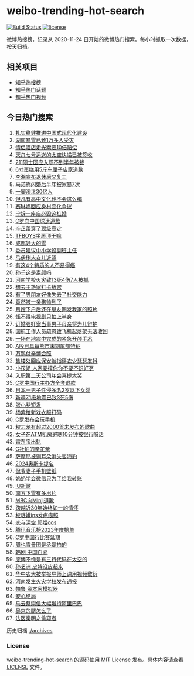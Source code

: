 # weibo-trending-hot-search

[![Build Status](https://github.com/justjavac/weibo-trending-hot-search/workflows/ci/badge.svg?branch=master)](https://github.com/justjavac/weibo-trending-hot-search/actions)
[![license](https://img.shields.io/github/license/justjavac/weibo-trending-hot-search)](https://github.com/justjavac/weibo-trending-hot-search/blob/master/LICENSE)

微博热搜榜，记录从 2020-11-24 日开始的微博热门搜索。每小时抓取一次数据，按天[归档](./archives)。

## 相关项目

- [知乎热搜榜](https://github.com/justjavac/zhihu-trending-top-search)
- [知乎热门话题](https://github.com/justjavac/zhihu-trending-hot-questions)
- [知乎热门视频](https://github.com/justjavac/zhihu-trending-hot-video)

## 今日热门搜索

<!-- BEGIN -->
<!-- 最后更新时间 Wed Jan 24 2024 06:13:19 GMT+0800 (China Standard Time) -->

1. [扎实稳健推进中国式现代化建设](https://s.weibo.com//weibo?q=%23%E6%89%8E%E5%AE%9E%E7%A8%B3%E5%81%A5%E6%8E%A8%E8%BF%9B%E4%B8%AD%E5%9B%BD%E5%BC%8F%E7%8E%B0%E4%BB%A3%E5%8C%96%E5%BB%BA%E8%AE%BE%23&Refer=new_time)
1. [湖南暴雪已致1万多人受灾](https://s.weibo.com//weibo?q=%23%E6%B9%96%E5%8D%97%E6%9A%B4%E9%9B%AA%E5%B7%B2%E8%87%B41%E4%B8%87%E5%A4%9A%E4%BA%BA%E5%8F%97%E7%81%BE%23&t=31&band_rank=1&Refer=top)
1. [情侣酒店走光索要10倍赔偿](https://s.weibo.com//weibo?q=%23%E6%83%85%E4%BE%A3%E9%85%92%E5%BA%97%E8%B5%B0%E5%85%89%E7%B4%A2%E8%A6%8110%E5%80%8D%E8%B5%94%E5%81%BF%23&t=31&band_rank=7&Refer=top)
1. [天舟七号运送的太空快递已被签收](https://s.weibo.com//weibo?q=%23%E5%A4%A9%E8%88%9F%E4%B8%83%E5%8F%B7%E8%BF%90%E9%80%81%E7%9A%84%E5%A4%AA%E7%A9%BA%E5%BF%AB%E9%80%92%E5%B7%B2%E8%A2%AB%E7%AD%BE%E6%94%B6%23&t=31&band_rank=3&Refer=top)
1. [211硕士回应入职不到半年被裁](https://s.weibo.com//weibo?q=%23211%E7%A1%95%E5%A3%AB%E5%9B%9E%E5%BA%94%E5%85%A5%E8%81%8C%E4%B8%8D%E5%88%B0%E5%8D%8A%E5%B9%B4%E8%A2%AB%E8%A3%81%23&t=31&band_rank=12&Refer=top)
1. [6寸蛋糕用5斤车厘子店家道歉](https://s.weibo.com//weibo?q=%236%E5%AF%B8%E8%9B%8B%E7%B3%95%E7%94%A85%E6%96%A4%E8%BD%A6%E5%8E%98%E5%AD%90%E5%BA%97%E5%AE%B6%E9%81%93%E6%AD%89%23&t=31&band_rank=5&Refer=top)
1. [李湘宣布退休后又复工](https://s.weibo.com//weibo?q=%23%E6%9D%8E%E6%B9%98%E5%AE%A3%E5%B8%83%E9%80%80%E4%BC%91%E5%90%8E%E5%8F%88%E5%A4%8D%E5%B7%A5%23&t=31&band_rank=8&Refer=top)
1. [马诺称闪婚后半年被家暴7次](https://s.weibo.com//weibo?q=%23%E9%A9%AC%E8%AF%BA%E7%A7%B0%E9%97%AA%E5%A9%9A%E5%90%8E%E5%8D%8A%E5%B9%B4%E8%A2%AB%E5%AE%B6%E6%9A%B47%E6%AC%A1%23&t=31&band_rank=23&Refer=top)
1. [一脚淘汰30亿人](https://s.weibo.com//weibo?q=%23%E4%B8%80%E8%84%9A%E6%B7%98%E6%B1%B030%E4%BA%BF%E4%BA%BA%23&t=31&band_rank=17&Refer=top)
1. [但凡有高中文化也不会这么编](https://s.weibo.com//weibo?q=%E4%BD%86%E5%87%A1%E6%9C%89%E9%AB%98%E4%B8%AD%E6%96%87%E5%8C%96%E4%B9%9F%E4%B8%8D%E4%BC%9A%E8%BF%99%E4%B9%88%E7%BC%96&t=31&band_rank=19&Refer=top)
1. [赛琳娜回应身材变化争议](https://s.weibo.com//weibo?q=%23%E8%B5%9B%E7%90%B3%E5%A8%9C%E5%9B%9E%E5%BA%94%E8%BA%AB%E6%9D%90%E5%8F%98%E5%8C%96%E4%BA%89%E8%AE%AE%23&t=31&band_rank=6&Refer=top)
1. [宁拆一座庙必毁这桩婚](https://s.weibo.com//weibo?q=%E5%AE%81%E6%8B%86%E4%B8%80%E5%BA%A7%E5%BA%99%E5%BF%85%E6%AF%81%E8%BF%99%E6%A1%A9%E5%A9%9A&t=31&band_rank=9&Refer=top)
1. [C罗向中国球迷道歉](https://s.weibo.com//weibo?q=%23C%E7%BD%97%E5%90%91%E4%B8%AD%E5%9B%BD%E7%90%83%E8%BF%B7%E9%81%93%E6%AD%89%23&t=31&band_rank=2&Refer=top)
1. [辛芷蕾穿了顶级高定](https://s.weibo.com//weibo?q=%23%E8%BE%9B%E8%8A%B7%E8%95%BE%E7%A9%BF%E4%BA%86%E9%A1%B6%E7%BA%A7%E9%AB%98%E5%AE%9A%23&t=31&band_rank=10&Refer=top)
1. [TFBOYS坐房顶干嘛](https://s.weibo.com//weibo?q=%23TFBOYS%E5%9D%90%E6%88%BF%E9%A1%B6%E5%B9%B2%E5%98%9B%23&t=31&band_rank=23&Refer=top)
1. [成都好大的雪](https://s.weibo.com//weibo?q=%23%E6%88%90%E9%83%BD%E5%A5%BD%E5%A4%A7%E7%9A%84%E9%9B%AA%23&t=31&band_rank=16&Refer=top)
1. [委员建议中小学设副班主任](https://s.weibo.com//weibo?q=%23%E5%A7%94%E5%91%98%E5%BB%BA%E8%AE%AE%E4%B8%AD%E5%B0%8F%E5%AD%A6%E8%AE%BE%E5%89%AF%E7%8F%AD%E4%B8%BB%E4%BB%BB%23&t=31&band_rank=50&Refer=top)
1. [马伊琍大女儿近照](https://s.weibo.com//weibo?q=%E9%A9%AC%E4%BC%8A%E7%90%8D%E5%A4%A7%E5%A5%B3%E5%84%BF%E8%BF%91%E7%85%A7&t=31&band_rank=31&Refer=top)
1. [有这4个特质的人不易得癌](https://s.weibo.com//weibo?q=%23%E6%9C%89%E8%BF%994%E4%B8%AA%E7%89%B9%E8%B4%A8%E7%9A%84%E4%BA%BA%E4%B8%8D%E6%98%93%E5%BE%97%E7%99%8C%23&t=31&band_rank=33&Refer=top)
1. [孙千这是素颜吗](https://s.weibo.com//weibo?q=%23%E5%AD%99%E5%8D%83%E8%BF%99%E6%98%AF%E7%B4%A0%E9%A2%9C%E5%90%97%23&t=31&band_rank=15&Refer=top)
1. [河南学校火灾致13死4伤7人被抓](https://s.weibo.com//weibo?q=%23%E6%B2%B3%E5%8D%97%E5%AD%A6%E6%A0%A1%E7%81%AB%E7%81%BE%E8%87%B413%E6%AD%BB4%E4%BC%A47%E4%BA%BA%E8%A2%AB%E6%8A%93%23&t=31&band_rank=28&Refer=top)
1. [想去王艳家打卡故宫](https://s.weibo.com//weibo?q=%23%E6%83%B3%E5%8E%BB%E7%8E%8B%E8%89%B3%E5%AE%B6%E6%89%93%E5%8D%A1%E6%95%85%E5%AE%AB%23&t=31&band_rank=43&Refer=top)
1. [有了男朋友好像失去了社交能力](https://s.weibo.com//weibo?q=%23%E6%9C%89%E4%BA%86%E7%94%B7%E6%9C%8B%E5%8F%8B%E5%A5%BD%E5%83%8F%E5%A4%B1%E5%8E%BB%E4%BA%86%E7%A4%BE%E4%BA%A4%E8%83%BD%E5%8A%9B%23&t=31&band_rank=22&Refer=top)
1. [竟然被一条狗帅到了](https://s.weibo.com//weibo?q=%E7%AB%9F%E7%84%B6%E8%A2%AB%E4%B8%80%E6%9D%A1%E7%8B%97%E5%B8%85%E5%88%B0%E4%BA%86&t=31&band_rank=21&Refer=top)
1. [月嫂下户后还在朋友圈发我家的照片](https://s.weibo.com//weibo?q=%23%E6%9C%88%E5%AB%82%E4%B8%8B%E6%88%B7%E5%90%8E%E8%BF%98%E5%9C%A8%E6%9C%8B%E5%8F%8B%E5%9C%88%E5%8F%91%E6%88%91%E5%AE%B6%E7%9A%84%E7%85%A7%E7%89%87%23&t=31&band_rank=45&Refer=top)
1. [怪不得电视剧只拍上半身](https://s.weibo.com//weibo?q=%E6%80%AA%E4%B8%8D%E5%BE%97%E7%94%B5%E8%A7%86%E5%89%A7%E5%8F%AA%E6%8B%8D%E4%B8%8A%E5%8D%8A%E8%BA%AB&t=31&band_rank=32&Refer=top)
1. [订婚强奸案当事男子母亲将为儿辩护](https://s.weibo.com//weibo?q=%23%E8%AE%A2%E5%A9%9A%E5%BC%BA%E5%A5%B8%E6%A1%88%E5%BD%93%E4%BA%8B%E7%94%B7%E5%AD%90%E6%AF%8D%E4%BA%B2%E5%B0%86%E4%B8%BA%E5%84%BF%E8%BE%A9%E6%8A%A4%23&t=31&band_rank=34&Refer=top)
1. [国航工作人员疏忽致飞机起落架无法收回](https://s.weibo.com//weibo?q=%23%E5%9B%BD%E8%88%AA%E5%B7%A5%E4%BD%9C%E4%BA%BA%E5%91%98%E7%96%8F%E5%BF%BD%E8%87%B4%E9%A3%9E%E6%9C%BA%E8%B5%B7%E8%90%BD%E6%9E%B6%E6%97%A0%E6%B3%95%E6%94%B6%E5%9B%9E%23&t=31&band_rank=44&Refer=top)
1. [一场在地震中完成的紧急开颅手术](https://s.weibo.com//weibo?q=%23%E4%B8%80%E5%9C%BA%E5%9C%A8%E5%9C%B0%E9%9C%87%E4%B8%AD%E5%AE%8C%E6%88%90%E7%9A%84%E7%B4%A7%E6%80%A5%E5%BC%80%E9%A2%85%E6%89%8B%E6%9C%AF%23&t=31&band_rank=19&Refer=top)
1. [A股已具备熊市末期尾部特征](https://s.weibo.com//weibo?q=%23A%E8%82%A1%E5%B7%B2%E5%85%B7%E5%A4%87%E7%86%8A%E5%B8%82%E6%9C%AB%E6%9C%9F%E5%B0%BE%E9%83%A8%E7%89%B9%E5%BE%81%23&t=31&band_rank=20&Refer=top)
1. [万鹏付辛博合照](https://s.weibo.com//weibo?q=%23%E4%B8%87%E9%B9%8F%E4%BB%98%E8%BE%9B%E5%8D%9A%E5%90%88%E7%85%A7%23&t=31&band_rank=29&Refer=top)
1. [售楼处回应保安被指穿衣少瑟瑟发抖](https://s.weibo.com//weibo?q=%23%E5%94%AE%E6%A5%BC%E5%A4%84%E5%9B%9E%E5%BA%94%E4%BF%9D%E5%AE%89%E8%A2%AB%E6%8C%87%E7%A9%BF%E8%A1%A3%E5%B0%91%E7%91%9F%E7%91%9F%E5%8F%91%E6%8A%96%23&t=31&band_rank=32&Refer=top)
1. [小孩姐 人家要摸你你不要不识好歹](https://s.weibo.com//weibo?q=%E5%B0%8F%E5%AD%A9%E5%A7%90%20%E4%BA%BA%E5%AE%B6%E8%A6%81%E6%91%B8%E4%BD%A0%E4%BD%A0%E4%B8%8D%E8%A6%81%E4%B8%8D%E8%AF%86%E5%A5%BD%E6%AD%B9&t=31&band_rank=49&Refer=top)
1. [入职第二天公司年会喜提大奖](https://s.weibo.com//weibo?q=%23%E5%85%A5%E8%81%8C%E7%AC%AC%E4%BA%8C%E5%A4%A9%E5%85%AC%E5%8F%B8%E5%B9%B4%E4%BC%9A%E5%96%9C%E6%8F%90%E5%A4%A7%E5%A5%96%23&t=31&band_rank=40&Refer=top)
1. [C罗中国行主办方全套退款](https://s.weibo.com//weibo?q=%23C%E7%BD%97%E4%B8%AD%E5%9B%BD%E8%A1%8C%E4%B8%BB%E5%8A%9E%E6%96%B9%E5%85%A8%E5%A5%97%E9%80%80%E6%AC%BE%23&t=31&band_rank=42&Refer=top)
1. [日本一男子性侵多名2岁以下女婴](https://s.weibo.com//weibo?q=%23%E6%97%A5%E6%9C%AC%E4%B8%80%E7%94%B7%E5%AD%90%E6%80%A7%E4%BE%B5%E5%A4%9A%E5%90%8D2%E5%B2%81%E4%BB%A5%E4%B8%8B%E5%A5%B3%E5%A9%B4%23&t=31&band_rank=27&Refer=top)
1. [新疆7.1级地震已致3死5伤](https://s.weibo.com//weibo?q=%23%E6%96%B0%E7%96%867.1%E7%BA%A7%E5%9C%B0%E9%9C%87%E5%B7%B2%E8%87%B43%E6%AD%BB5%E4%BC%A4%23&t=31&band_rank=39&Refer=top)
1. [张小斐短发](https://s.weibo.com//weibo?q=%23%E5%BC%A0%E5%B0%8F%E6%96%90%E7%9F%AD%E5%8F%91%23&t=31&band_rank=26&Refer=top)
1. [杨紫给新戏衣服打码](https://s.weibo.com//weibo?q=%23%E6%9D%A8%E7%B4%AB%E7%BB%99%E6%96%B0%E6%88%8F%E8%A1%A3%E6%9C%8D%E6%89%93%E7%A0%81%23&t=31&band_rank=24&Refer=top)
1. [C罗发布会玩手机](https://s.weibo.com//weibo?q=C%E7%BD%97%E5%8F%91%E5%B8%83%E4%BC%9A%E7%8E%A9%E6%89%8B%E6%9C%BA&t=31&band_rank=18&Refer=top)
1. [权志龙有超过2000首未发布的歌曲](https://s.weibo.com//weibo?q=%23%E6%9D%83%E5%BF%97%E9%BE%99%E6%9C%89%E8%B6%85%E8%BF%872000%E9%A6%96%E6%9C%AA%E5%8F%91%E5%B8%83%E7%9A%84%E6%AD%8C%E6%9B%B2%23&t=31&band_rank=19&Refer=top)
1. [女子在ATM机房避寒10分钟被银行喊话](https://s.weibo.com//weibo?q=%23%E5%A5%B3%E5%AD%90%E5%9C%A8ATM%E6%9C%BA%E6%88%BF%E9%81%BF%E5%AF%9210%E5%88%86%E9%92%9F%E8%A2%AB%E9%93%B6%E8%A1%8C%E5%96%8A%E8%AF%9D%23&t=31&band_rank=41&Refer=top)
1. [雷东宝出轨](https://s.weibo.com//weibo?q=%E9%9B%B7%E4%B8%9C%E5%AE%9D%E5%87%BA%E8%BD%A8&t=31&band_rank=13&Refer=top)
1. [G社拍的辛芷蕾](https://s.weibo.com//weibo?q=%23G%E7%A4%BE%E6%8B%8D%E7%9A%84%E8%BE%9B%E8%8A%B7%E8%95%BE%23&t=31&band_rank=30&Refer=top)
1. [萨摩耶被训耳朵消失变海豹](https://s.weibo.com//weibo?q=%E8%90%A8%E6%91%A9%E8%80%B6%E8%A2%AB%E8%AE%AD%E8%80%B3%E6%9C%B5%E6%B6%88%E5%A4%B1%E5%8F%98%E6%B5%B7%E8%B1%B9&t=31&band_rank=35&Refer=top)
1. [2024奥斯卡提名](https://s.weibo.com//weibo?q=%232024%E5%A5%A5%E6%96%AF%E5%8D%A1%E6%8F%90%E5%90%8D%23&t=31&band_rank=47&Refer=top)
1. [侃爷妻子手机壁纸](https://s.weibo.com//weibo?q=%23%E4%BE%83%E7%88%B7%E5%A6%BB%E5%AD%90%E6%89%8B%E6%9C%BA%E5%A3%81%E7%BA%B8%23&t=31&band_rank=43&Refer=top)
1. [奶奶学会微信只为了给我转账](https://s.weibo.com//weibo?q=%23%E5%A5%B6%E5%A5%B6%E5%AD%A6%E4%BC%9A%E5%BE%AE%E4%BF%A1%E5%8F%AA%E4%B8%BA%E4%BA%86%E7%BB%99%E6%88%91%E8%BD%AC%E8%B4%A6%23&t=31&band_rank=25&Refer=top)
1. [IU新歌](https://s.weibo.com//weibo?q=IU%E6%96%B0%E6%AD%8C&t=31&band_rank=14&Refer=top)
1. [南方下雪有多出片](https://s.weibo.com//weibo?q=%23%E5%8D%97%E6%96%B9%E4%B8%8B%E9%9B%AA%E6%9C%89%E5%A4%9A%E5%87%BA%E7%89%87%23&t=31&band_rank=49&Refer=top)
1. [MBC向Minji道歉](https://s.weibo.com//weibo?q=%23MBC%E5%90%91Minji%E9%81%93%E6%AD%89%23&t=31&band_rank=16&Refer=top)
1. [跨越近30年始终如一的情怀](https://s.weibo.com//weibo?q=%23%E8%B7%A8%E8%B6%8A%E8%BF%9130%E5%B9%B4%E5%A7%8B%E7%BB%88%E5%A6%82%E4%B8%80%E7%9A%84%E6%83%85%E6%80%80%23&Refer=new_time)
1. [权珉娥ins发疤痕照](https://s.weibo.com//weibo?q=%23%E6%9D%83%E7%8F%89%E5%A8%A5ins%E5%8F%91%E7%96%A4%E7%97%95%E7%85%A7%23&t=31&band_rank=42&Refer=top)
1. [恋与深空 祁煜cos](https://s.weibo.com//weibo?q=%E6%81%8B%E4%B8%8E%E6%B7%B1%E7%A9%BA%20%E7%A5%81%E7%85%9Ccos&t=31&band_rank=36&Refer=top)
1. [腾讯音乐榜2023年度榜单](https://s.weibo.com//weibo?q=%23%E8%85%BE%E8%AE%AF%E9%9F%B3%E4%B9%90%E6%A6%9C2023%E5%B9%B4%E5%BA%A6%E6%A6%9C%E5%8D%95%23&t=31&band_rank=24&Refer=top)
1. [C罗中国行比赛延期](https://s.weibo.com//weibo?q=%23C%E7%BD%97%E4%B8%AD%E5%9B%BD%E8%A1%8C%E6%AF%94%E8%B5%9B%E5%BB%B6%E6%9C%9F%23&t=31&band_rank=48&Refer=top)
1. [周也雪景图是丞磊拍的](https://s.weibo.com//weibo?q=%23%E5%91%A8%E4%B9%9F%E9%9B%AA%E6%99%AF%E5%9B%BE%E6%98%AF%E4%B8%9E%E7%A3%8A%E6%8B%8D%E7%9A%84%23&t=31&band_rank=29&Refer=top)
1. [韩剧 中国白瓷](https://s.weibo.com//weibo?q=%E9%9F%A9%E5%89%A7%20%E4%B8%AD%E5%9B%BD%E7%99%BD%E7%93%B7&t=31&band_rank=37&Refer=top)
1. [庞博不愧是有三行代码在太空的](https://s.weibo.com//weibo?q=%23%E5%BA%9E%E5%8D%9A%E4%B8%8D%E6%84%A7%E6%98%AF%E6%9C%89%E4%B8%89%E8%A1%8C%E4%BB%A3%E7%A0%81%E5%9C%A8%E5%A4%AA%E7%A9%BA%E7%9A%84%23&t=31&band_rank=43&Refer=top)
1. [孙艺洲 皮特没皮起来](https://s.weibo.com//weibo?q=%E5%AD%99%E8%89%BA%E6%B4%B2%20%E7%9A%AE%E7%89%B9%E6%B2%A1%E7%9A%AE%E8%B5%B7%E6%9D%A5&t=31&band_rank=38&Refer=top)
1. [华中农大被举报导师上课用视频敷衍](https://s.weibo.com//weibo?q=%23%E5%8D%8E%E4%B8%AD%E5%86%9C%E5%A4%A7%E8%A2%AB%E4%B8%BE%E6%8A%A5%E5%AF%BC%E5%B8%88%E4%B8%8A%E8%AF%BE%E7%94%A8%E8%A7%86%E9%A2%91%E6%95%B7%E8%A1%8D%23&t=31&band_rank=4&Refer=top)
1. [河南发生火灾学校发布通报](https://s.weibo.com//weibo?q=%23%E6%B2%B3%E5%8D%97%E5%8F%91%E7%94%9F%E7%81%AB%E7%81%BE%E5%AD%A6%E6%A0%A1%E5%8F%91%E5%B8%83%E9%80%9A%E6%8A%A5%23&t=31&band_rank=11&Refer=top)
1. [帕鲁 资本家模拟器](https://s.weibo.com//weibo?q=%E5%B8%95%E9%B2%81%20%E8%B5%84%E6%9C%AC%E5%AE%B6%E6%A8%A1%E6%8B%9F%E5%99%A8&t=31&band_rank=48&Refer=top)
1. [安心结局](https://s.weibo.com//weibo?q=%23%E5%AE%89%E5%BF%83%E7%BB%93%E5%B1%80%23&t=31&band_rank=36&Refer=top)
1. [马云蔡崇信大幅增持阿里巴巴](https://s.weibo.com//weibo?q=%23%E9%A9%AC%E4%BA%91%E8%94%A1%E5%B4%87%E4%BF%A1%E5%A4%A7%E5%B9%85%E5%A2%9E%E6%8C%81%E9%98%BF%E9%87%8C%E5%B7%B4%E5%B7%B4%23&t=31&band_rank=46&Refer=top)
1. [吴京的腿怎么了](https://s.weibo.com//weibo?q=%23%E5%90%B4%E4%BA%AC%E7%9A%84%E8%85%BF%E6%80%8E%E4%B9%88%E4%BA%86%23&t=31&band_rank=49&Refer=top)
1. [法医秦明之偷窥者](https://s.weibo.com//weibo?q=%E6%B3%95%E5%8C%BB%E7%A7%A6%E6%98%8E%E4%B9%8B%E5%81%B7%E7%AA%A5%E8%80%85&t=31&band_rank=50&Refer=top)

<!-- END -->

历史归档 [./archives](./archives)

### License

[weibo-trending-hot-search](https://github.com/justjavac/weibo-trending-hot-search) 的源码使用 MIT License
发布。具体内容请查看 [LICENSE](./LICENSE) 文件。
